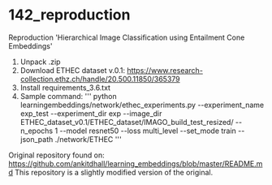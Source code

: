# 142_reproduction
Reproduction 'Hierarchical Image Classification using Entailment Cone Embeddings'

1. Unpack .zip
2. Download ETHEC dataset v.0.1: https://www.research-collection.ethz.ch/handle/20.500.11850/365379
3. Install requirements_3.6.txt
4. Sample command: 
'''
python learningembeddings/network/ethec_experiments.py --experiment_name exp_test --experiment_dir exp --image_dir ETHEC_dataset_v0.1/ETHEC_dataset/IMAGO_build_test_resized/ --n_epochs 1 --model resnet50 --loss multi_level --set_mode train --json_path ./network/ETHEC 
'''

Original repository found on: https://github.com/ankitdhall/learning_embeddings/blob/master/README.md
This repository is a slightly modified version of the original.
